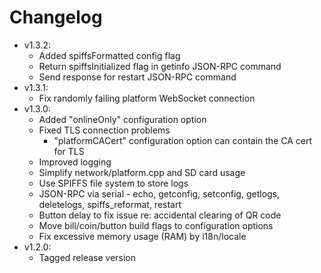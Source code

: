 # Changelog

* v1.3.2:
	* Added spiffsFormatted config flag
	* Return spiffsInitialized flag in getinfo JSON-RPC command
	* Send response for restart JSON-RPC command
* v1.3.1:
	* Fix randomly failing platform WebSocket connection
* v1.3.0:
	* Added "onlineOnly" configuration option
	* Fixed TLS connection problems
		* "platformCACert" configuration option can contain the CA cert for TLS
	* Improved logging
	* Simplify network/platform.cpp and SD card usage
	* Use SPIFFS file system to store logs
	* JSON-RPC via serial - echo, getconfig, setconfig, getlogs, deletelogs, spiffs_reformat, restart
	* Button delay to fix issue re: accidental clearing of QR code
	* Move bill/coin/button build flags to configuration options
	* Fix excessive memory usage (RAM) by i18n/locale
* v1.2.0:
	* Tagged release version
